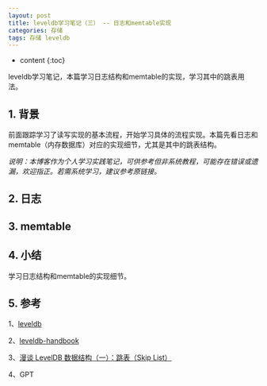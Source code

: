 ```yaml
---
layout: post
title: leveldb学习笔记（三） -- 日志和memtable实现
categories: 存储
tags: 存储 leveldb
---
```


* content
{:toc}

leveldb学习笔记，本篇学习日志结构和memtable的实现，学习其中的跳表用法。



## 1. 背景

前面跟踪学习了读写实现的基本流程，开始学习具体的流程实现。本篇先看日志和memtable（内存数据库）对应的实现细节，尤其是其中的跳表结构。

*说明：本博客作为个人学习实践笔记，可供参考但非系统教程，可能存在错误或遗漏，欢迎指正。若需系统学习，建议参考原链接。*

## 2. 日志

## 3. memtable

## 4. 小结

学习日志结构和memtable的实现细节。

## 5. 参考

1、[leveldb](https://github.com/google/leveldb)

2、[leveldb-handbook](https://leveldb-handbook.readthedocs.io/zh/latest/index.html)

3、[漫谈 LevelDB 数据结构（一）：跳表（Skip List）](https://www.qtmuniao.com/2020/07/03/leveldb-data-structures-skip-list/)

4、GPT
